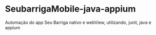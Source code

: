# SeubarrigaMobile-java-appium
Automação do app Seu Barriga nativo e webView, utilizando, junit, java e appium
